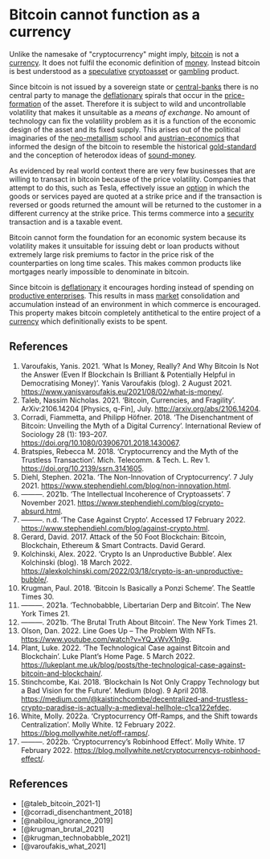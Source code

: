 # Bitcoin cannot function as a currency
Unlike the namesake of "cryptocurrency" might imply, [bitcoin](../concepts/bitcoin.md) is not a [currency](../concepts/currency.md). It does not fulfil the economic definition of [money](../concepts/money.md).  Instead bitcoin is best understood as a  [speculative](../concepts/speculation.md) [cryptoasset](../concepts/cryptoasset.md) or [gambling](../concepts/gambling.md) product.

Since bitcoin is not issued by a sovereign state or [central-banks](../concepts/central-banks.md) there is no central party to manage the [deflationary](../concepts/deflationary.md) spirals that occur in the [price-formation](../concepts/price-formation.md) of the asset. Therefore it is subject to wild and uncontrollable volatility that makes it unsuitable as a *means of exchange*. No amount of technology can fix the volatility problem as it is a function of the economic design of the asset and its fixed supply. This arises out of the political imaginaries of the [neo-metallism](../notes/neo-metallism.md) school and [austrian-economics](../concepts/ideologies/austrian-economics.md) that informed the design of the bitcoin to resemble the historical [gold-standard](../concepts/gold-standard.md) and the conception of heterodox ideas of [sound-money](../concepts/sound-money.md). 

As evidenced by real world context there are very few businesses that are willing to transact in bitcoin because of the price volatility. Companies that attempt to do this, such as Tesla, effectively issue an [option](../concepts/derivative.md) in which the goods or services payed are quoted at a strike price and if the transaction is reversed or goods returned the amount will be returned to the customer in a different currency at the strike price. This terms commerce into a [security](../concepts/security.md) transaction and is a taxable event.

Bitcoin cannot form the foundation for an economic system because its volatility makes it unsuitable for issuing debt or loan products without extremely large risk premiums to factor in the price risk of the counterparties on long time scales. This makes common products like mortgages nearly impossible to denominate in bitcoin.

Since bitcoin is [deflationary](../concepts/deflationary.md) it encourages hording instead of spending on [productive enterprises](../concepts/productive-asset.md). This results in mass [market](../concepts/market.md) consolidation and accumulation instead of an environment in which commerce is encouraged. This property makes bitcoin completely antithetical to the entire project of a [currency](../concepts/currency.md) which definitionally exists to be spent.

## References
1. Varoufakis, Yanis. 2021. ‘What Is Money, Really? And Why Bitcoin Is Not the Answer (Even If Blockchain Is Brilliant & Potentially Helpful in Democratising Money)’. Yanis Varoufakis (blog). 2 August 2021. https://www.yanisvaroufakis.eu/2021/08/02/what-is-money/.
1. Taleb, Nassim Nicholas. 2021. ‘Bitcoin, Currencies, and Fragility’. ArXiv:2106.14204 [Physics, q-Fin], July. http://arxiv.org/abs/2106.14204.
1. Corradi, Fiammetta, and Philipp Höfner. 2018. ‘The Disenchantment of Bitcoin: Unveiling the Myth of a Digital Currency’. International Review of Sociology 28 (1): 193–207. https://doi.org/10.1080/03906701.2018.1430067.
1. Bratspies, Rebecca M. 2018. ‘Cryptocurrency and the Myth of the Trustless Transaction’. Mich. Telecomm. & Tech. L. Rev 1. https://doi.org/10.2139/ssrn.3141605.
1. Diehl, Stephen. 2021a. ‘The Non-Innovation of Cryptocurrency’. 7 July 2021. https://www.stephendiehl.com/blog/non-innovation.html.
1. ———. 2021b. ‘The Intellectual Incoherence of Cryptoassets’. 7 November 2021. https://www.stephendiehl.com/blog/crypto-absurd.html.
1. ———. n.d. ‘The Case Against Crypto’. Accessed 17 February 2022. https://www.stephendiehl.com/blog/against-crypto.html.
1. Gerard, David. 2017. Attack of the 50 Foot Blockchain: Bitcoin, Blockchain, Ethereum & Smart Contracts. David Gerard.
1. Kolchinski, Alex. 2022. ‘Crypto Is an Unproductive Bubble’. Alex Kolchinski (blog). 18 March 2022. https://alexkolchinski.com/2022/03/18/crypto-is-an-unproductive-bubble/.
1. Krugman, Paul. 2018. ‘Bitcoin Is Basically a Ponzi Scheme’. The Seattle Times 30.
1. ———. 2021a. ‘Technobabble, Libertarian Derp and Bitcoin’. The New York Times 21.
1. ———. 2021b. ‘The Brutal Truth About Bitcoin’. The New York Times 21.
1. Olson, Dan. 2022. Line Goes Up – The Problem With NFTs. https://www.youtube.com/watch?v=YQ_xWvX1n9g.
1. Plant, Luke. 2022. ‘The Technological Case against Bitcoin and Blockchain’. Luke Plant’s Home Page. 5 March 2022. https://lukeplant.me.uk/blog/posts/the-technological-case-against-bitcoin-and-blockchain/.
1. Stinchcombe, Kai. 2018. ‘Blockchain Is Not Only Crappy Technology but a Bad Vision for the Future’. Medium (blog). 9 April 2018. https://medium.com/@kaistinchcombe/decentralized-and-trustless-crypto-paradise-is-actually-a-medieval-hellhole-c1ca122efdec.
1. White, Molly. 2022a. ‘Cryptocurrency Off-Ramps, and the Shift towards Centralization’. Molly White. 12 February 2022. https://blog.mollywhite.net/off-ramps/.
1. ———. 2022b. ‘Cryptocurrency’s Robinhood Effect’. Molly White. 17 February 2022. https://blog.mollywhite.net/cryptocurrencys-robinhood-effect/.

## References
* [@taleb_bitcoin_2021-1]
* [@corradi_disenchantment_2018]
* [@nabilou_ignorance_2019]
* [@krugman_brutal_2021]
* [@krugman_technobabble_2021]
* [@varoufakis_what_2021]